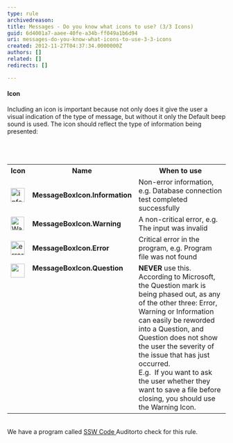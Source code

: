 ```yaml
---
type: rule
archivedreason: 
title: Messages - Do you know what icons to use? (3/3 Icons)
guid: 6d4001a7-aaee-40fe-a34b-ff049a1b6d94
uri: messages-do-you-know-what-icons-to-use-3-3-icons
created: 2012-11-27T04:37:34.0000000Z
authors: []
related: []
redirects: []

---
```



<h4>Icon</h4>
<div>Including an icon is important because not only does it give the user a visual indication of the type of message, but without it only the Default beep sound is used. The icon should reflect the type of information being presented&#58;</div>
<br><excerpt class='endintro'></excerpt><br>
​<table class="clsSSWTable" border="0" cellspacing="0" cellpadding="3"><tbody><tr><th>Icon</th>
<th>Name</th>
<th>When to use</th></tr>
<tr><td><img alt="info" src="http&#58;//www.ssw.com.au/ssw/Standards/Rules/Images/Info.gif" width="32" height="32" /></td>
<td><strong>MessageBoxIcon.Information</strong></td>
<td>Non-error information, e.g. Database connection test completed successfully</td></tr>
<tr><td><img alt="Warning" src="http&#58;//www.ssw.com.au/ssw/Standards/Rules/Images/Warning.gif" width="31" height="31" /></td>
<td><strong>MessageBoxIcon.Warning</strong></td>
<td>A non-critical error, e.g. The input was invalid</td></tr>
<tr><td><img alt="error" src="http&#58;//www.ssw.com.au/ssw/Standards/Rules/Images/Error.gif" width="32" height="32" /></td>
<td><strong>MessageBoxIcon.Error</strong></td>
<td>Critical error in the program, e.g. Program file was not found</td></tr>
<tr valign="top"><td><img src="http&#58;//www.ssw.com.au/ssw/Standards/Rules/Images/Question.gif" width="32" height="32" alt="" /></td>
<td><strong>MessageBoxIcon.Question</strong></td>
<td><strong>NEVER</strong> use this.&#160; <br>According to Microsoft, the Question mark is being phased out, as any of the other three&#58; Error, Warning or Information can easily be reworded into a Question, and Question does not show the user the severity of the issue that has just occurred.<br>E.g.&#160; If you want to ask the user whether they want to save a file before closing, you should use the Warning Icon. </td></tr></tbody></table>
<br><div>We have a program called <a href="http&#58;//www.ssw.com.au/ssw/CodeAuditor/Rules.aspx#TitleVB">SSW Code </a><span>Auditor</span>to check for this rule.</div>



